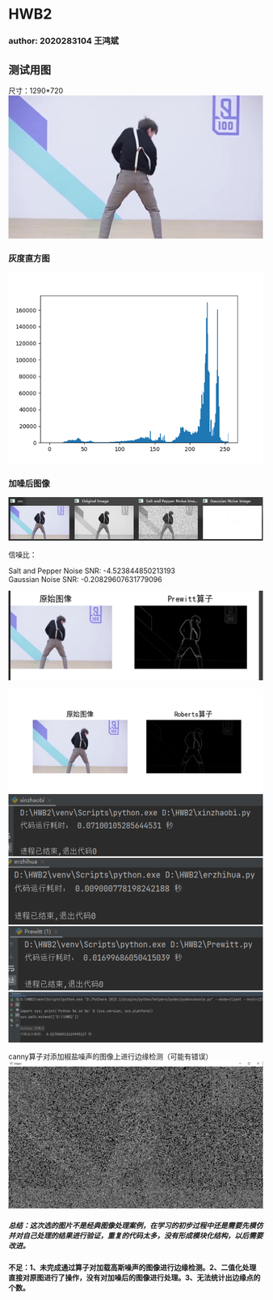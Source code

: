 # HWB2
### author: 2020283104 王鸿斌
## 测试用图  
尺寸：1290*720
 ![image.jpg](image.jpg)


### 灰度直方图  
 ![img.png](img/img.png)

### 加噪后图像
![img_1.png](img/img_1.png) 

信噪比：

Salt and Pepper Noise SNR: -4.523844850213193   
Gaussian Noise SNR: -0.20829607631779096

![img_5.png](img/img_5.png)

![img_6.png](img/img_6.png)
![img_8.png](img/img_8.png)
![img_9.png](img/img_9.png)
![img_10.png](img/img_10.png)
![img_11.png](img/img_11.png)

canny算子对添加椒盐噪声的图像上进行边缘检测（可能有错误）
![img_7.png](img/img_7.png)

##### 总结：这次选的图片不是经典图像处理案例，在学习的初步过程中还是需要先模仿并对自己处理的结果进行验证，重复的代码太多，没有形成模块化结构，以后需要改进。
#### 不足：1、未完成通过算子对加载高斯噪声的图像进行边缘检测。2、二值化处理直接对原图进行了操作，没有对加噪后的图像进行处理。3、无法统计出边缘点的个数。

